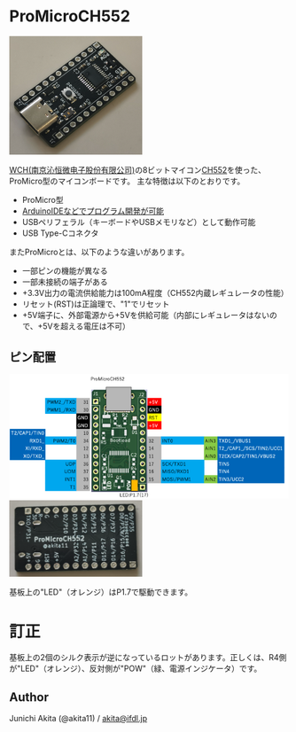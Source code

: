# ProMicroCH552

<img src="https://github.com/akita11/ProMicroCH552/blob/main/ProMicroCH552.png" width="240px">

[WCH(南京沁恒微电子股份有限公司)](http://wch-ic.com/)の8ビットマイコン[CH552](http://wch-ic.com/products/CH552.html)を使った、ProMicro型のマイコンボードです。
主な特徴は以下のとおりです。

- ProMicro型
- [ArduinoIDEなどでプログラム開発が可能](https://qiita.com/akita11/items/d7baed4ca3c06e292637)
- USBペリフェラル（キーボードやUSBメモリなど）として動作可能
- USB Type-Cコネクタ

またProMicroとは、以下のような違いがあります。
- 一部ピンの機能が異なる
- 一部未接続の端子がある
- +3.3V出力の電流供給能力は100mA程度（CH552内蔵レギュレータの性能）
- リセット(RST)は正論理で、"1"でリセット
- +5V端子に、外部電源から+5Vを供給可能（内部にレギュレータはないので、+5Vを超える電圧は不可）


## ピン配置

<img src="https://github.com/akita11/ProMicroCH552/blob/main/ProMicroCH552_pin.png" width="720px">

<img src="https://github.com/akita11/ProMicroCH552/blob/main/ProMicroCH552_Back.png" width="240px">

基板上の"LED"（オレンジ）はP1.7で駆動できます。

# 訂正

基板上の2個のシルク表示が逆になっているロットがあります。正しくは、R4側が"LED"（オレンジ）、反対側が"POW"（緑、電源インジケータ）です。


## Author

Junichi Akita (@akita11) / akita@ifdl.jp






